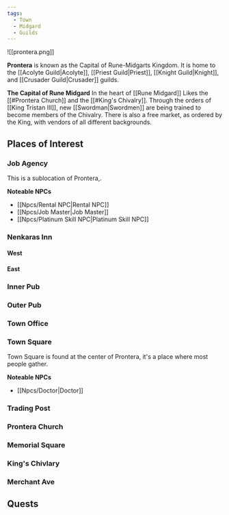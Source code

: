 ```yaml
---
tags:
  - Town
  - Midgard
  - Guilds
---
```


![[prontera.png]]

**Prontera** is known as the Capital of Rune-Midgarts Kingdom. It is home to the [[Acolyte Guild|Acolyte]], [[Priest Guild|Priest]], [[Knight Guild|Knight]], and [[Crusader Guild|Crusader]] guilds. 

**The Capital of Rune Midgard**
In the heart of [[Rune Midgard]] Likes the [[#Prontera Church]] and the [[#King's Chivalry]]. Through the orders of [[King Tristan III]], new [[Swordman|Swordmen]] are being trained to become members of the Chivalry. There is also a free market, as ordered by the King, with vendors of all different backgrounds.  


## Places of Interest

### Job Agency
This is a sublocation of Prontera,.

**Noteable NPCs**
+ [[Npcs/Rental NPC|Rental NPC]]
+ [[Npcs/Job Master|Job Master]]
+ [[Npcs/Platinum Skill NPC|Platinum Skill NPC]]

### Nenkaras Inn
#### West
#### East

### Inner Pub
### Outer Pub
### Town Office
### Town Square
Town Square is found at the center of Prontera, it's a place where most people gather. 

**Noteable NPCs**
+ [[Npcs/Doctor|Doctor]]


### Trading Post

### Prontera Church

### Memorial Square

### King's Chivlary

### Merchant Ave

## Quests
